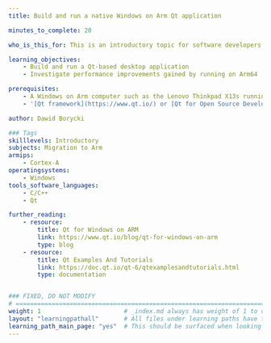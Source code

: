 ```yaml
---
title: Build and run a native Windows on Arm Qt application 

minutes_to_complete: 20

who_is_this_for: This is an introductory topic for software developers who want to use the native performance of the Qt framework for building desktop applications on Windows on Arm (WoA).

learning_objectives:
    - Build and run a Qt-based desktop application
    - Investigate performance improvements gained by running on Arm64

prerequisites:
    - A Windows on Arm computer such as the Lenovo Thinkpad X13s running Windows 11 or a Windows on Arm [virtual machine](/learning-paths/cross-platform/woa_azure/).
    - '[Qt framework](https://www.qt.io/) or [Qt for Open Source Development](https://www.qt.io/download-open-source)'

author: Dawid Borycki

### Tags
skilllevels: Introductory
subjects: Migration to Arm
armips:
    - Cortex-A
operatingsystems:
    - Windows
tools_software_languages:
    - C/C++
    - Qt    

further_reading:
    - resource:
        title: Qt for Windows on ARM
        link: https://www.qt.io/blog/qt-for-windows-on-arm
        type: blog
    - resource:
        title: Qt Examples And Tutorials
        link: https://doc.qt.io/qt-6/qtexamplesandtutorials.html
        type: documentation    


### FIXED, DO NOT MODIFY
# ================================================================================
weight: 1                       # _index.md always has weight of 1 to order correctly
layout: "learningpathall"       # All files under learning paths have this same wrapper
learning_path_main_page: "yes"  # This should be surfaced when looking for related content. Only set for _index.md of learning path content.
---
```

